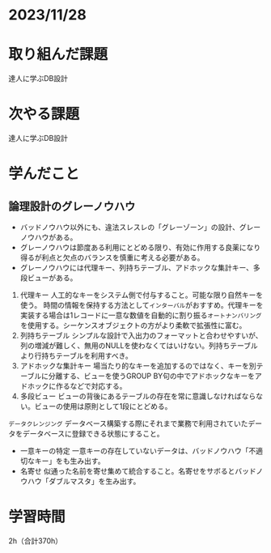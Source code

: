 # 2023/11/28
# 取り組んだ課題
達人に学ぶDB設計
  
# 次やる課題
達人に学ぶDB設計

# 学んだこと
## 論理設計のグレーノウハウ
* バッドノウハウ以外にも、違法スレスレの「グレーゾーン」の設計、グレーノウハウがある。
* グレーノウハウは節度ある利用にとどめる限り、有効に作用する良薬になり得るが利点と欠点のバランスを慎重に考える必要がある。
* グレーノウハウには代理キー、列持ちテーブル、アドホックな集計キー、多段ビューがある。
1. 代理キー
人工的なキーをシステム側で付与すること。可能な限り自然キーを使う。
時間の情報を保持する方法として`インターバル`がおすすめ。代理キーを実装する場合は1レコードに一意な数値を自動的に割り振る`オートナンバリング`を使用する。シーケンスオブジェクトの方がより柔軟で拡張性に富む。
1. 列持ちテーブル
シンプルな設計で入出力のフォーマットと合わせやすいが、列の増減が難しく、無用のNULLを使わなくてはいけない。列持ちテーブルより行持ちテーブルを利用すべき。
1. アドホックな集計キー
場当たり的なキーを追加するのではなく、キーを別テーブルに分離する、ビューを使うGROUP BY句の中でアドホックなキーをアドホックに作るなどで対応する。
1. 多段ビュー
ビューの背後にあるテーブルの存在を常に意識しなければならない。ビューの使用は原則として1段にとどめる。

`データクレンジング` データベース構築する際にそれまで業務で利用されていたデータをデータベースに登録できる状態にすること。
* 一意キーの特定
一意キーの存在していないデータは、バッドノウハウ「不適切なキー」をも生み出す。
* 名寄せ
似通った名前を寄せ集めて統合すること。名寄せをサボるとバッドノウハウ「ダブルマスタ」を生み出す。

# 学習時間
2h（合計370h）
